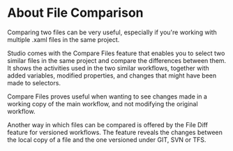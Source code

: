 ﻿# About File Comparison

Comparing two files can be very useful, especially if you're working with multiple .xaml files in the same project.

Studio comes with the Compare Files feature that enables you to select two similar files in the same project and compare the differences between them. It shows the activities used in the two similar workflows, together with added variables, modified properties, and changes that might have been made to selectors.

Compare Files proves useful when wanting to see changes made in a working copy of the main workflow, and not modifying the original workflow.

Another way in which files can be compared is offered by the File Diff feature for versioned workflows. The feature reveals the changes between the local copy of a file and the one versioned under GIT, SVN or TFS.
